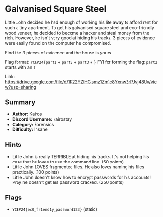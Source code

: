 # Galvanised Square Steel
Little John decided he had enough of working his life away to afford rent for such a tiny apartment. To get his galvanised square steel and eco-friendly wood veneer, he decided to become a hacker and steal money from the rich. However, he isn't very good at hiding his tracks. 3 pieces of evidence were easily found on the computer he compromised. 

Find the 3 pieces of evidence and the house is yours.

Flag format: `YCEP24{part1` + `part2` + `part3` + `}` 
FYI for forming the flag: `part2` starts with an `f`.

Link: https://drive.google.com/file/d/1R22YZlHGIsmz1Zm1c8Yxnw2rPJvj48Uv/view?usp=sharing

## Summary
- **Author:** Kairos
- **Discord Username:** kairostay 
- **Category:** Forensics
- **Difficulty:** Insane

## Hints
- Little John is really TERRIBLE at hiding his tracks. It's not helping his case that he loves to use the command line. (50 points)
- Little John LOVES fragmented files. He also loves naming his files practically. (100 points)
- Little John doesn't know how to encrypt passwords for his accounts! Pray he doesn't get his password cracked. (250 points)


## Flags
- `YCEP24{ec0_fr1end1y_password123}` (static)